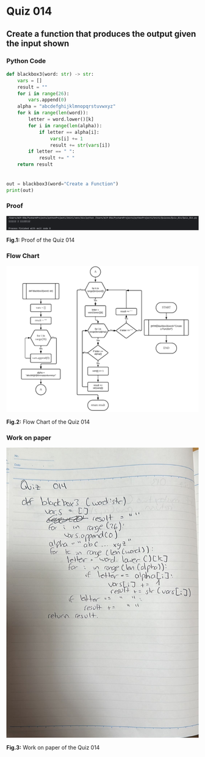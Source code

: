 # Quiz 014
## Create a function that produces the output given the input shown
### Python Code
```.py
def blackbox3(word: str) -> str:
    vars = []
    result = ""
    for i in range(26):
        vars.append(0)
    alpha = "abcdefghijklmnopqrstuvwxyz"
    for k in range(len(word)):
        letter = word.lower()[k]
        for i in range(len(alpha)):
            if letter == alpha[i]:
                vars[i] += 1
                result += str(vars[i])
        if letter == " ":
            result += " "
    return result


out = blackbox3(word="Create a Function")
print(out)
```

### Proof
![Quiz_014_Proof_Image.png](Quiz_014_Proof_Image.png)

**Fig.1:** Proof of the Quiz 014

### Flow Chart
![Quiz_014_Flow_Chart.png](Quiz_014_Flow_Chart.png)

**Fig.2:** Flow Chart of the Quiz 014

### Work on paper
![Quiz_014_Work_Paper.jpeg](Quiz_014_Work_Paper.jpeg)

**Fig.3:** Work on paper of the Quiz 014